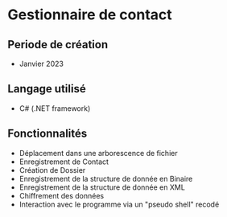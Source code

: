 # Gestionnaire de contact

## Periode de création

- Janvier 2023

## Langage utilisé

- C# (.NET framework)

## Fonctionnalités

- Déplacement dans une arborescence de fichier
- Enregistrement de Contact
- Création de Dossier
- Enregistrement de la structure de donnée en Binaire
- Enregistrement de la structure de donnée en XML
- Chiffrement des données
- Interaction avec le programme via un "pseudo shell" recodé
